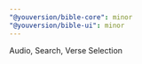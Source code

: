 ```yaml
---
"@youversion/bible-core": minor
"@youversion/bible-ui": minor
---
```


Audio, Search, Verse Selection
